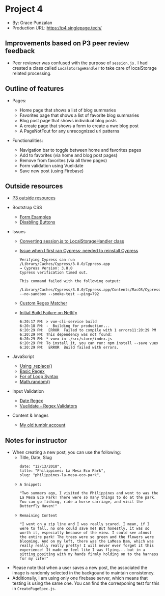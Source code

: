 # Project 4
+ By: Grace Punzalan
+ Production URL: <https://p4.singlepage.tech/>

## Improvements based on P3 peer review feedback
- Peer reviewer was confused with the purpose of `session.js.` I had created a class called `LocalStorageHandler` to take care of localStorage related processing.

## Outline of features
- Pages:
    - Home page that shows a list of blog summaries
    - Favorites page that shows a list of favorite blog summaries
    - Blog post page that shows individual blog posts
    - A create page that shows a form to create a nwe blog post
    - A PageNotFout for any unrecognized url patterns

- Functionalities:
    - Navigation bar to toggle between home and favorites pages
    - Add to favorites (via home and blog post pages)
    - Remove from favorites (via all three pages)
    - Form validation using Vuelidate
    - Save new post (using Firebase)


## Outside resources
- [P3 outside resources](https://github.com/gpunzalan18/e28/tree/master/p3)
- Bootstrap CSS
    - [Form Examples](https://getbootstrap.com/docs/3.4/css/#forms-example)
    - [Disabling Buttons](https://getbootstrap.com/docs/4.0/components/buttons/)
- Issues
    - [Converting session.js to LocalStorageHandler class](https://stackoverflow.com/questions/14432165/uncaught-syntaxerror-unexpected-token-with-json-parse)
    - [Issue when I first ran Cypress; needed to reinstall Cypress](https://github.com/cypress-io/cypress/issues/4625)
        ```
        Verifying Cypress can run /Library/Caches/Cypress/3.8.0/Cypress.app
        → Cypress Version: 3.8.0
        Cypress verification timed out.

        This command failed with the following output:

        /Library/Caches/Cypress/3.8.0/Cypress.app/Contents/MacOS/Cypress --no-sandbox --smoke-test --ping=792
        ```
        
    - [Custom Regex Matcher](https://github.com/vuelidate/vuelidate/issues/89)
    - [Initial Build Failure on Netlify](https://github.com/susanBuck/e28-fall19/issues/163)
        ```
        6:20:17 PM: > vue-cli-service build
        6:20:18 PM: -  Building for production...
        6:20:29 PM:  ERROR  Failed to compile with 1 errors11:20:29 PM
        6:20:29 PM: This dependency was not found:
        6:20:29 PM: * vuex in ./src/store/index.js
        6:20:29 PM: To install it, you can run: npm install --save vuex
        6:20:29 PM:  ERROR  Build failed with errors.
        ```
- JavaScript
    - [Using .replace()](https://www.w3schools.com/jsref/jsref_replace.asp)
    - [Basic Regex](https://www.w3schools.com/jsref/jsref_obj_regexp.asp)
    - [For of Loop Syntax](https://developer.mozilla.org/en-US/docs/Web/JavaScript/Guide/Loops_and_iterationnp)
    - [Math.random()](https://www.w3schools.com/jsref/jsref_random.asp)
- Input Validation
    - [Date Regex](https://www.regextester.com/99555)
    - [Vuelidate - Regex Validators](https://vuelidate.js.org/#sub-regex-based-validator)

- Content & Images
    - [My old tumblr account](https://spraysomegrace.tumblr.com/)

## Notes for instructor
- When creating a new post, you can use the following:
    -  Title, Date, Slug
        ```
        date: "12/13/2018",
        title: "Philippines: La Mesa Eco Park",
        slug: "philippines-la-mesa-eco-park",
        ```
    - `A Snippet: `
        ```
        "Two summers ago, I visited the Philippines and went to was the La Mesa Eco Park! There were so many things to do at the park. You can go fishing, ride a horse carriage, and visit the Butterfly Haven!"
        ```
    - `Remaining Content`
        ```
        "I went on a zip line and I was really scared. I mean, if I were to fall, no one could save me! But honestly, it was so worth it, especially because of the view. I could see almost the entire park! The trees were so green and the flowers were blooming. And on my left, there was the LaMesa Dam, which was really really really pretty! I will never ever forget it this experience! It made me feel like I was flying... but in a sitting positing with my hands firmly holding on to the harness for my life!"
        ```
- Please note that when a user saves a new post, the associated the image is randomly selected in the backgound to maintain consistency. 
- Additionally, I am using only one firebase server, which means that testing is using the same one. You can find the corresponing test for this in `CreatePageSpec.js`. 
